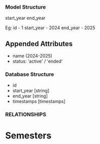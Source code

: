 ### Model Structure

start_year
end_year

Eg:
id - 1
start_year - 2024
end_year - 2025

## Appended Attributes
- name (2024-2025)
- status: 'active' / 'ended'

### Database Structure
- id 
- start_year [string]
- end_year [string]
- timestamps [timestamps]


### RELATIONSHIPS
# Semesters
